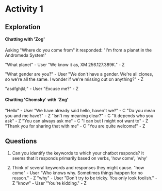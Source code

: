 # Activity 1

## Exploration
#### Chatting with 'Zog'
Asking "Where do you come from" it responded:
"I'm from a planet in the Andromeda System"

"What planet" - User
"We know it as, XM 256.127.389K." - Z

"What gender are you?" - User
"We don't have a gender. We're all clones, so we're all the same. I wonder if we're missing out on anything?" - Z

"asdfghjkl;" - User
"Excuse me?" - Z

#### Chatting 'Chomsky' with 'Zog'

"Hello" - User
"We have already said hello, haven't we?" - C
"Do you mean you and me have?" - Z
"Isn't my meaning clear?" - C
"It depends who you ask" - Z
"You can always ask me" - C
"I can but I might not want to" - Z
"Thank you for sharing that with me" - C
"You are quite welcome!" - Z

## Questions
1. Can you identify the keywords to which your chatbot responds?
It seems that it responds primarily based on verbs, 'how come', 'why'

2. Think of several keywords and responses they might cause.
"how come" - User
"Who knows why. Sometimes things happen for no reason." - Z
"why" - User
"Don't try to be tricky. You only look foolish." - Z
"know" - User
"You're kidding." - Z